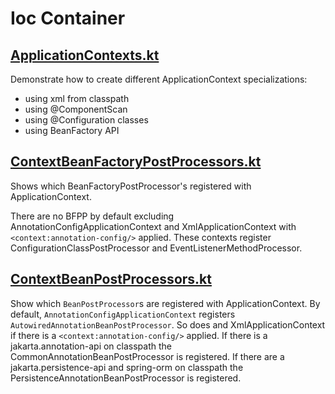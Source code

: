 # Ioc Container
## [ApplicationContexts.kt](src/main/kotlin/ru/pchurzin/spring/school/core/container/ApplicationContexts.kt)
Demonstrate how to create different ApplicationContext specializations:
- using xml from classpath
- using @ComponentScan
- using @Configuration classes
- using BeanFactory API

## [ContextBeanFactoryPostProcessors.kt](src/main/kotlin/ru/pchurzin/spring/school/core/container/ContextBeanFactoryPostProcessors.kt)
Shows which BeanFactoryPostProcessor's registered with ApplicationContext.

There are no BFPP by default excluding AnnotationConfigApplicationContext and
XmlApplicationContext with `<context:annotation-config/>` applied. These contexts
register ConfigurationClassPostProcessor and EventListenerMethodProcessor.

## [ContextBeanPostProcessors.kt](src/main/kotlin/ru/pchurzin/spring/school/core/container/ContextBeanPostProcessors.kt)
Show which `BeanPostProcessor`s are registered with ApplicationContext.
By default, `AnnotationConfigApplicationContext` registers `AutowiredAnnotationBeanPostProcessor`.
So does and XmlApplicationContext if there is a `<context:annotation-config/>` applied.
If there is a jakarta.annotation-api on classpath the CommonAnnotationBeanPostProcessor is registered.
If there are a jakarta.persistence-api and spring-orm on classpath the PersistenceAnnotationBeanPostProcessor is registered.